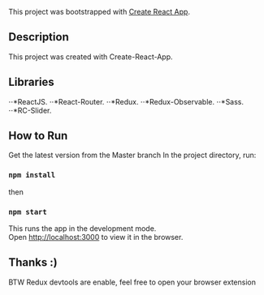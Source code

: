 This project was bootstrapped with [Create React App](https://github.com/facebook/create-react-app).

## Description

This project was created with Create-React-App.

## Libraries

⋅⋅*ReactJS.
⋅⋅*React-Router. 
⋅⋅*Redux.
⋅⋅*Redux-Observable.
⋅⋅*Sass.
⋅⋅*RC-Slider.

## How to Run

Get the latest version from the Master branch
In the project directory, run:

### `npm install`

then

### `npm start`

This runs the app in the development mode.<br>
Open [http://localhost:3000](http://localhost:3000) to view it in the browser.

## Thanks :)

BTW Redux devtools are enable, feel free to open your browser extension
